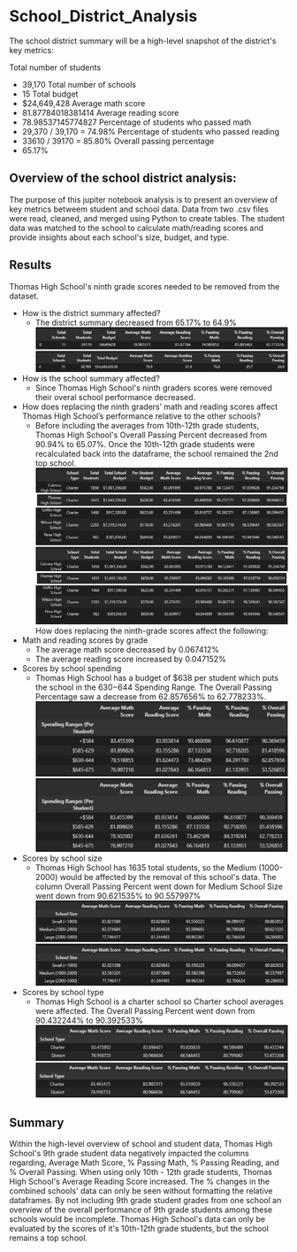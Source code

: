 # School_District_Analysis

The school district summary will be a high-level snapshot of the district's key metrics:

Total number of students
- 39,170
Total number of schools
- 15
Total budget
- $24,649,428
Average math score
- 81.87784018381414
Average reading score
- 78.98537145774827
Percentage of students who passed math
- 29,370 / 39,170 = 74.98%
Percentage of students who passed reading
- 33610 / 39170 = 85.80%
Overall passing percentage
- 65.17%





## Overview of the school district analysis:

The purpose of this jupiter notebook analysis is to present an overview of key metrics betweem student and school data. Data from two .csv files were read, cleaned, and merged using Python to create tables. The student data was matched to the school to calculate math/reading scores and provide insights about each school's size, budget, and type.

## Results
Thomas High School's ninth grade scores needed to be removed from the dataset.
- How is the district summary affected?
    - The district summary decreased from 65.17% to 64.9%
![Image of District Summary Before](/Resources/districtsummary_before.PNG)
![Image of District Summary After](/Resources/districtsummary_after.PNG)
- How is the school summary affected?
    - Since Thomas High School's ninth graders scores were removed their overal school performance decreased.
- How does replacing the ninth graders’ math and reading scores affect Thomas High School’s performance relative to the other schools?
    - Before including the averages from 10th-12th grade students, Thomas High School's Overall Passing Percent decreased from 90.94% to 65.07%. Once the 10th-12th grade students were recalculated back into the dataframe, the school remained the 2nd top school.
![Image of THS Before](/Resources/ThomasHighSchoolBefore.PNG)
![Image of THS After](/Resources/ThomasHighSchoolAfter.PNG)
How does replacing the ninth-grade scores affect the following:
- Math and reading scores by grade
    - The average math score decreased by 0.067412%
    - The average reading score increased by 0.047152%
- Scores by school spending
    - Thomas High School has a budget of $638 per student which puts the school in the $630-$644 Spending Range. The Overall Passing Percentage saw a decrease from 62.857656% to 62.778233%.
![Image of Spending Ranges Before](/Resources/spendingranges_before.PNG)
![Image of Spending Ranges After](/Resources/spendingranges_after.PNG)
- Scores by school size
    - Thomas High School has 1635 total students, so the Medium (1000-2000) would be affected by the removal of this school's data. The column Overall Passing Percent went down for Medium School Size went down from 90.621535% to 90.557997%
![Image of School Size Before](/Resources/schoolsize_before.PNG)
![Image of School Size After](/Resources/schoolsize_after.PNG)
- Scores by school type
    - Thomas High School is a charter school so Charter school averages were affected. The Overall Passing Percent went down from 90.432244% to 90.392533%
![Image of School Type Before](/Resources/schooltype_scoresbefore.PNG)
![Image of School Type Before](/Resources/schooltype_scoresafter.PNG)
## Summary
Within the high-level overview of school and student data, Thomas High School's 9th grade student data negatively  impacted the columns regarding, Average Math Score, % Passing Math, % Passing Reading, and % Overall Passing. When using only 10th - 12th grade students, Thomas High School's Average Reading Score increased. The % changes in the combined schools' data can only be seen without formatting the relative dataframes. By not including 9th grade student grades from one school an overview of the overall performance of 9th grade students among these schools would be incomplete. Thomas High School's data can only be evaluated by the scores of it's 10th-12th grade students, but the school remains a top school.